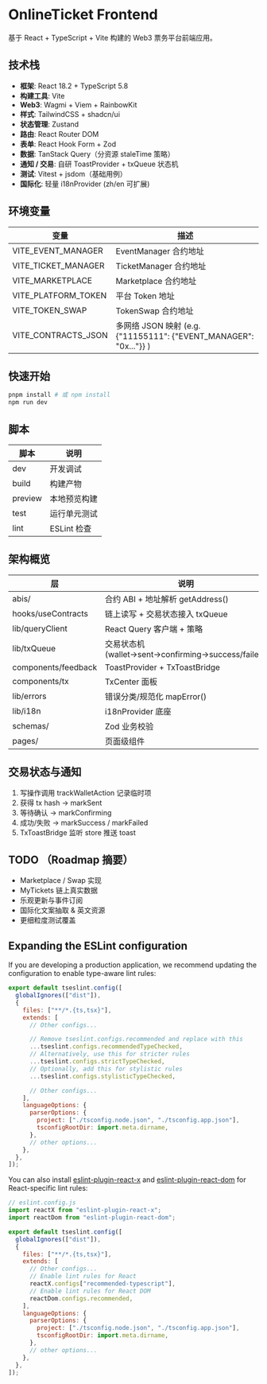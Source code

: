 # OnlineTicket Frontend

基于 React + TypeScript + Vite 构建的 Web3 票务平台前端应用。

## 技术栈

- **框架**: React 18.2 + TypeScript 5.8
- **构建工具**: Vite
- **Web3**: Wagmi + Viem + RainbowKit
- **样式**: TailwindCSS + shadcn/ui
- **状态管理**: Zustand
- **路由**: React Router DOM
- **表单**: React Hook Form + Zod
- **数据**: TanStack Query（分资源 staleTime 策略）
- **通知 / 交易**: 自研 ToastProvider + txQueue 状态机
- **测试**: Vitest + jsdom（基础用例）
- **国际化**: 轻量 i18nProvider (zh/en 可扩展)

## 环境变量

| 变量                | 描述                                                              |
| ------------------- | ----------------------------------------------------------------- |
| VITE_EVENT_MANAGER  | EventManager 合约地址                                             |
| VITE_TICKET_MANAGER | TicketManager 合约地址                                            |
| VITE_MARKETPLACE    | Marketplace 合约地址                                              |
| VITE_PLATFORM_TOKEN | 平台 Token 地址                                                   |
| VITE_TOKEN_SWAP     | TokenSwap 合约地址                                                |
| VITE_CONTRACTS_JSON | 多网络 JSON 映射 (e.g. {"11155111": {"EVENT_MANAGER": "0x..."}} ) |

## 快速开始

```bash
pnpm install # 或 npm install
npm run dev
```

## 脚本

| 脚本    | 说明         |
| ------- | ------------ |
| dev     | 开发调试     |
| build   | 构建产物     |
| preview | 本地预览构建 |
| test    | 运行单元测试 |
| lint    | ESLint 检查  |

## 架构概览

| 层                  | 说明                                               |
| ------------------- | -------------------------------------------------- |
| abis/               | 合约 ABI + 地址解析 getAddress()                   |
| hooks/useContracts  | 链上读写 + 交易状态接入 txQueue                    |
| lib/queryClient     | React Query 客户端 + 策略                          |
| lib/txQueue         | 交易状态机 (wallet→sent→confirming→success/failed) |
| components/feedback | ToastProvider + TxToastBridge                      |
| components/tx       | TxCenter 面板                                      |
| lib/errors          | 错误分类/规范化 mapError()                         |
| lib/i18n            | i18nProvider 底座                                  |
| schemas/            | Zod 业务校验                                       |
| pages/              | 页面级组件                                         |

## 交易状态与通知

1. 写操作调用 trackWalletAction 记录临时项
2. 获得 tx hash -> markSent
3. 等待确认 -> markConfirming
4. 成功/失败 -> markSuccess / markFailed
5. TxToastBridge 监听 store 推送 toast

## TODO （Roadmap 摘要）

- Marketplace / Swap 实现
- MyTickets 链上真实数据
- 乐观更新与事件订阅
- 国际化文案抽取 & 英文资源
- 更细粒度测试覆盖

## Expanding the ESLint configuration

If you are developing a production application, we recommend updating the configuration to enable type-aware lint rules:

```js
export default tseslint.config([
  globalIgnores(["dist"]),
  {
    files: ["**/*.{ts,tsx}"],
    extends: [
      // Other configs...

      // Remove tseslint.configs.recommended and replace with this
      ...tseslint.configs.recommendedTypeChecked,
      // Alternatively, use this for stricter rules
      ...tseslint.configs.strictTypeChecked,
      // Optionally, add this for stylistic rules
      ...tseslint.configs.stylisticTypeChecked,

      // Other configs...
    ],
    languageOptions: {
      parserOptions: {
        project: ["./tsconfig.node.json", "./tsconfig.app.json"],
        tsconfigRootDir: import.meta.dirname,
      },
      // other options...
    },
  },
]);
```

You can also install [eslint-plugin-react-x](https://github.com/Rel1cx/eslint-react/tree/main/packages/plugins/eslint-plugin-react-x) and [eslint-plugin-react-dom](https://github.com/Rel1cx/eslint-react/tree/main/packages/plugins/eslint-plugin-react-dom) for React-specific lint rules:

```js
// eslint.config.js
import reactX from "eslint-plugin-react-x";
import reactDom from "eslint-plugin-react-dom";

export default tseslint.config([
  globalIgnores(["dist"]),
  {
    files: ["**/*.{ts,tsx}"],
    extends: [
      // Other configs...
      // Enable lint rules for React
      reactX.configs["recommended-typescript"],
      // Enable lint rules for React DOM
      reactDom.configs.recommended,
    ],
    languageOptions: {
      parserOptions: {
        project: ["./tsconfig.node.json", "./tsconfig.app.json"],
        tsconfigRootDir: import.meta.dirname,
      },
      // other options...
    },
  },
]);
```
